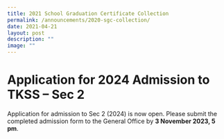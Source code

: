 ```yaml
---
title: 2021 School Graduation Certificate Collection
permalink: /announcements/2020-sgc-collection/
date: 2021-04-21
layout: post
description: ""
image: ""
---
```

# Application for 2024 Admission to TKSS – Sec 2


Application for admission to Sec 2 (2024) is now open. Please submit the completed admission form to the General Office by **3 November 2023, 5 pm**.


